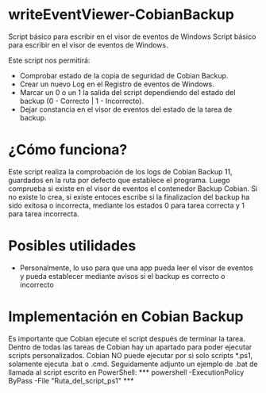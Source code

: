 # writeEventViewer-CobianBackup
Script básico para escribir en el visor de eventos de Windows
Script básico para escribir en el visor de eventos de Windows.

Este script nos permitirá:
* Comprobar estado de la copia de seguridad de Cobian Backup.
* Crear un nuevo Log en el Registro de eventos de Windows.
* Marcar un 0 o un 1 la salida del script dependiendo del estado del backup (0 - Correcto | 1 - Incorrecto).
* Dejar constancia en el visor de eventos del estado de la tarea de backup.

¿Cómo funciona?
======
Este script realiza la comprobación de los logs de Cobian Backup 11, guardados en la ruta por defecto que establece el programa. Luego comprueba si existe en el visor de eventos el contenedor Backup Cobian. Si no existe lo crea, si existe entoces escribe si la finalizacion del backup ha sido exitosa o incorrecta, mediante los estados 0 para tarea correcta y 1 para tarea incorrecta.

Posibles utilidades
======
* Personalmente, lo uso para que una app pueda leer el visor de eventos y pueda establecer mediante avisos si el backup es correcto o incorrecto

Implementación en Cobian Backup
======
Es importante que Cobian ejecute el script después de terminar la tarea. Dentro de todas las tareas de Cobian hay un apartado para poder ejecutar scripts personalizados.
Cobian NO puede ejecutar por si solo scripts *.ps1, solamente ejecuta .bat o .cmd. Seguidamente adjunto un ejemplo de .bat de llamada al script escrito en PowerShell:
*** powershell -ExecutionPolicy ByPass -File "Ruta_del_script_ps1" ***
